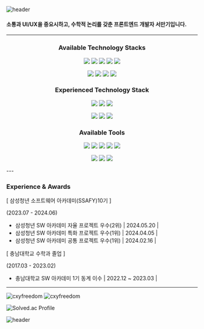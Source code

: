 ![header](https://capsule-render.vercel.app/api?type=waving&height=170&color=gradient&customColorList=0,1&text=seom98's%20gitHub&animation=twinkling&textBg=false&fontSize=40&desc=Front-End%20Developer&descAlignY=48&fontAlignY=30&reversal=true&fontColor=ffffff)

#### 소통과 UI/UX을 중요시하고, 수학적 논리를 갖춘 프론트엔드 개발자 서만기입니다.

---
<div align="center">

### Available Technology Stacks
<p>
   <img src="https://img.shields.io/badge/javascript-F7DF1E?style=for-the-badge&logo=javascript&logoColor=black"/>
   <img src="https://img.shields.io/badge/react.js-61DAFB?style=for-the-badge&logo=react&logoColor=black"/>
   <img src="https://img.shields.io/badge/node.js-339933?style=for-the-badge&logo=Node.js&logoColor=white"/>
   <img src="https://img.shields.io/badge/flutter-02569B?style=for-the-badge&logo=flutter&logoColor=white"/>
   <img src="https://img.shields.io/badge/dart-0175C2?style=for-the-badge&logo=dart&logoColor=white"/>
</p>
<p>
   <img src="https://img.shields.io/badge/html5-E34F26?style=for-the-badge&logo=html5&logoColor=white"/>
   <img src="https://img.shields.io/badge/css3-1572B6?style=for-the-badge&logo=css3&logoColor=white"/>
   <img src="https://img.shields.io/badge/module.css-000000?style=for-the-badge&logoColor=white"/>
   <img src="https://img.shields.io/badge/java-FC4C02?style=for-the-badge&logo=#java&logoColor=white"/>
</p>

### Experienced Technology Stack
<p>
   <img src="https://img.shields.io/badge/typescript-3178C6?style=for-the-badge&logo=typescript&logoColor=white"/>
   <img src="https://img.shields.io/badge/vue.js-4FC08D?style=for-the-badge&logo=vue.js&logoColor=white"/>
   <img src="https://img.shields.io/badge/styledcomponents-DB7093?style=for-the-badge&logo=styledcomponents&logoColor=white"/>     
</p>
<p>
   <img src="https://img.shields.io/badge/spring-6DB33F?style=for-the-badge&logo=spring&logoColor=white"/>
   <img src="https://img.shields.io/badge/springboot-1E811F?style=for-the-badge&logo=springboot&logoColor=white"/>
   <img src="https://img.shields.io/badge/mysql-4479A1?style=for-the-badge&logo=mysql&logoColor=white"/>  
</p>

### Available Tools
<p>
   <img src="https://img.shields.io/badge/git-F05032?style=for-the-badge&logo=git&logoColor=white"/>
   <img src="https://img.shields.io/badge/github-181717?style=for-the-badge&logo=github&logoColor=white"/>
   <img src="https://img.shields.io/badge/gitlab-FC6D26?style=for-the-badge&logo=gitlab&logoColor=white"/>
   <img src="https://img.shields.io/badge/jira-0052CC?style=for-the-badge&logo=jira&logoColor=white"/>
   <img src="https://img.shields.io/badge/notion-000000?style=for-the-badge&logo=notion&logoColor=white"/>
</p>
<p>
   <img src="https://img.shields.io/badge/figma-F24E1E?style=for-the-badge&logo=figma&logoColor=white"/>
   <img src="https://img.shields.io/badge/illustrator-FF9A00?style=for-the-badge&logo=adobeillustrator&logoColor=white"/>
   <img src="https://img.shields.io/badge/VSCode-007ACC?style=for-the-badge&logo=visualStudioCode&logoColor=white"/>
</p>
</div>
---

### Experience & Awards
[ 삼성청년 소프트웨어 아카데미(SSAFY)10기 ]

(2023.07 - 2024.06)

- 삼성청년 SW 아카데미 자율 프로젝트 우수(2위) | 2024.05.20 |   
- 삼성청년 SW 아카데미 특화 프로젝트 우수(1위) | 2024.04.05 |   
- 삼성청년 SW 아카데미 공통 프로젝트 우수(1위) | 2024.02.16 |   

[ 충남대학교 수학과 졸업 ]

(2017.03 - 2023.02)   

- 충남대학교 SW 아카데미 1기 동계 이수 | 2022.12 ~ 2023.03 |   

---

<p><img src="https://github-readme-stats.vercel.app/api?username=seom98&hide_title=true&hide_border=true&theme=dracula&hide_border=false&include_all_commits=false&count_private=false" alt="cxyfreedom" /> <img src="https://github-readme-stats.vercel.app/api/top-langs/?username=seom98&theme=dracula&hide_border=false&include_all_commits=false&count_private=false&layout=compact" alt="cxyfreedom" /></p>
   
![Solved.ac Profile](http://mazassumnida.wtf/api/v2/generate_badge?boj=seem98)



![header](https://capsule-render.vercel.app/api?type=waving&height=120&color=gradient&customColorList=0,1&animation=twinkling&textBg=false&fontSize=40&descAlignY=48&fontAlignY=30&reversal=true&fontColor=ffffff&section=footer)

<!--
**seom98/seom98** is a ✨ _special_ ✨ repository because its `README.md` (this file) appears on your GitHub profile.

Here are some ideas to get you started:

- 🔭 I’m currently working on ...
- 🌱 I’m currently learning ...
- 👯 I’m looking to collaborate on ...
- 🤔 I’m looking for help with ...
- 💬 Ask me about ...
- 📫 How to reach me: ...
- 😄 Pronouns: ...
- ⚡ Fun fact: ...
-->
